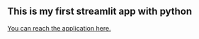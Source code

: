 ## This is my first streamlit app with python

[You can reach the application here.](https://share.streamlit.io/khant12/my-first-app/main/test.py)
